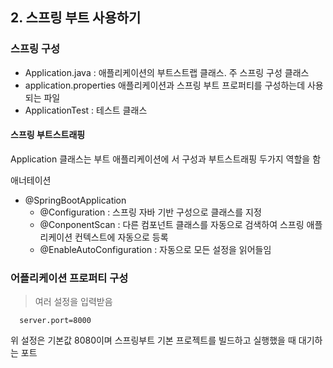 ## 2. 스프링 부트 사용하기



### 스프링 구성
  
* Application.java : 애플리케이션의 부트스트랩 클래스. 주 스프링 구성 클래스
* application.properties 애플리케이션과 스프링 부트 프로퍼티를 구성하는데 사용되는 파일
* ApplicationTest : 테스트 클래스
   
#### 스프링 부트스트래핑

Application 클래스는 부트 애플리케이션에 서 구성과 부트스트래핑 두가지 역할을 함



애너테이션
* @SpringBootApplication
    * @Configuration : 스프링 자바 기반 구성으로 클래스를 지정 
    * @ConponentScan : 다른 컴포넌트 클래스를 자동으로 검색하여 스프링 애플리케이션 컨텍스트에 자동으로 등록
    * @EnableAutoConfiguration : 자동으로 모든 설정을 읽어들임

 
    
   
### 어플리케이션 프로퍼티 구성
  >여러 설정을 입력받음
  
  ```aidl
    server.port=8000
```
위 설정은 기본값 8080이며 스프링부트 기본 프로젝트를 빌드하고 실행했을 때 대기하는 포트

